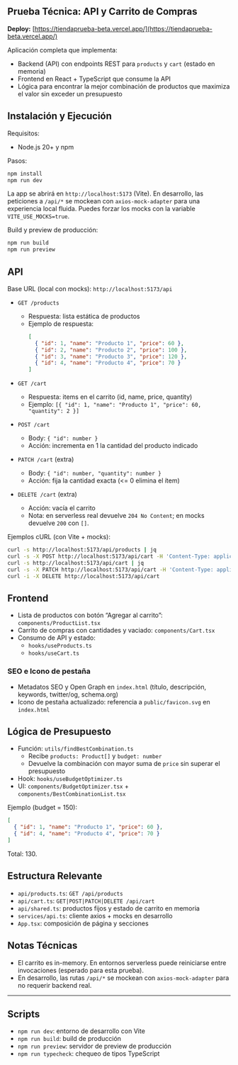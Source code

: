 ## Prueba Técnica: API y Carrito de Compras

**Deploy:** [https://tiendaprueba-beta.vercel.app/](https://tiendaprueba-beta.vercel.app/)

Aplicación completa que implementa:

- Backend (API) con endpoints REST para `products` y `cart` (estado en memoria)
- Frontend en React + TypeScript que consume la API
- Lógica para encontrar la mejor combinación de productos que maximiza el valor sin exceder un presupuesto

## Instalación y Ejecución

Requisitos:

- Node.js 20+ y npm

Pasos:

```bash
npm install
npm run dev
```

La app se abrirá en `http://localhost:5173` (Vite). En desarrollo, las peticiones a `/api/*` se mockean con `axios-mock-adapter` para una experiencia local fluida. Puedes forzar los mocks con la variable `VITE_USE_MOCKS=true`.

Build y preview de producción:

```bash
npm run build
npm run preview
```

## API

Base URL (local con mocks): `http://localhost:5173/api`

- `GET /products`
  - Respuesta: lista estática de productos
  - Ejemplo de respuesta:
    ```json
    [
      { "id": 1, "name": "Producto 1", "price": 60 },
      { "id": 2, "name": "Producto 2", "price": 100 },
      { "id": 3, "name": "Producto 3", "price": 120 },
      { "id": 4, "name": "Producto 4", "price": 70 }
    ]
    ```

- `GET /cart`
  - Respuesta: items en el carrito (id, name, price, quantity)
  - Ejemplo: `[{ "id": 1, "name": "Producto 1", "price": 60, "quantity": 2 }]`

- `POST /cart`
  - Body: `{ "id": number }`
  - Acción: incrementa en 1 la cantidad del producto indicado

- `PATCH /cart` (extra)
  - Body: `{ "id": number, "quantity": number }`
  - Acción: fija la cantidad exacta (<= 0 elimina el ítem)

- `DELETE /cart` (extra)
  - Acción: vacía el carrito
  - Nota: en serverless real devuelve `204 No Content`; en mocks devuelve `200` con `[]`.

Ejemplos cURL (con Vite + mocks):

```bash
curl -s http://localhost:5173/api/products | jq
curl -s -X POST http://localhost:5173/api/cart -H 'Content-Type: application/json' -d '{"id":1}' | jq
curl -s http://localhost:5173/api/cart | jq
curl -s -X PATCH http://localhost:5173/api/cart -H 'Content-Type: application/json' -d '{"id":1, "quantity":3}' | jq
curl -i -X DELETE http://localhost:5173/api/cart
```

## Frontend

- Lista de productos con botón “Agregar al carrito”: `components/ProductList.tsx`
- Carrito de compras con cantidades y vaciado: `components/Cart.tsx`
- Consumo de API y estado:
  - `hooks/useProducts.ts`
  - `hooks/useCart.ts`

### SEO e Icono de pestaña

- Metadatos SEO y Open Graph en `index.html` (título, descripción, keywords, twitter/og, schema.org)
- Icono de pestaña actualizado: referencia a `public/favicon.svg` en `index.html`

## Lógica de Presupuesto

- Función: `utils/findBestCombination.ts`
  - Recibe `products: Product[]` y `budget: number`
  - Devuelve la combinación con mayor suma de `price` sin superar el presupuesto
- Hook: `hooks/useBudgetOptimizer.ts`
- UI: `components/BudgetOptimizer.tsx` + `components/BestCombinationList.tsx`

Ejemplo (budget = 150):

```json
[
  { "id": 1, "name": "Producto 1", "price": 60 },
  { "id": 4, "name": "Producto 4", "price": 70 }
]
```

Total: 130.

## Estructura Relevante

- `api/products.ts`: `GET /api/products`
- `api/cart.ts`: `GET|POST|PATCH|DELETE /api/cart`
- `api/shared.ts`: productos fijos y estado de carrito en memoria
- `services/api.ts`: cliente axios + mocks en desarrollo
- `App.tsx`: composición de página y secciones

## Notas Técnicas

- El carrito es in-memory. En entornos serverless puede reiniciarse entre invocaciones (esperado para esta prueba).
- En desarrollo, las rutas `/api/*` se mockean con `axios-mock-adapter` para no requerir backend real.

---

## Scripts

- `npm run dev`: entorno de desarrollo con Vite
- `npm run build`: build de producción
- `npm run preview`: servidor de preview de producción
- `npm run typecheck`: chequeo de tipos TypeScript

